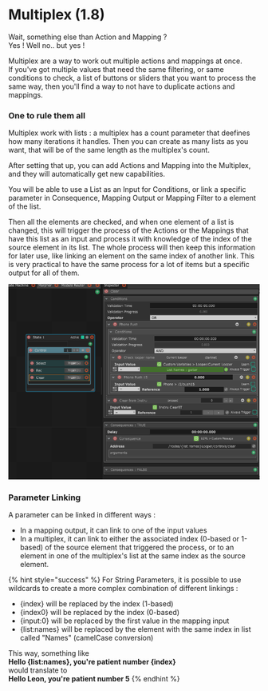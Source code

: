# Multiplex \(1.8\)

Wait, something else than Action and Mapping ?  
Yes ! Well no.. but yes !

Multiplex are a way to work out multiple actions and mappings at once.  
If you've got multiple values that need the same filtering, or same conditions to check, a list of buttons or sliders that you want to process the same way, then you'll find a way to not have to duplicate actions and mappings.

### One to rule them all

Multiplex work with lists : a multiplex has a count parameter that deefines how many iterations it handles. Then you can create as many lists as you want, that will be of the same length as the multiplex's count.

After setting that up, you can add Actions and Mapping into the Multiplex, and they will automatically get new capabilities.

You will be able to use a List as an Input for Conditions, or link a specific parameter in Consequence, Mapping Output or Mapping Filter to a element of the list.

Then all the elements are checked, and when one element of a list is changed, this will trigger the process of the Actions or the Mappings that have this list as an input and process it with knowledge of the index of the source element in its list. The whole process will then keep this information for later use, like linking an element on the same index of another link. This is very practical to have the same process for a lot of items but a specific output for all of them.

![This is an action inside a multiplex, linking input and output parameters to the multiplex&apos;s list](../.gitbook/assets/multiplex.png)



### Parameter Linking

A parameter can be linked in different ways :

* In a mapping output, it can link to one of the input values
* In a multiplex, it can link to either the associated index \(0-based or 1-based\) of the source element that triggered the process, or to an element in one of the multiplex's list at the same index as the source element.

{% hint style="success" %}
For String Parameters, it is possible to use wildcards to create a more complex combination of different linkings :

* {index} will be replaced by the index \(1-based\)
* {index0} will be replaced by the index \(0-based\)
* {input:0} will be replaced by the first value in the mapping input
* {list:names} will be replaced by the element with the same index in list called "Names" \(camelCase conversion\)

This way, something like   
**Hello {list:names}, you're patient number {index}**   
would translate to  
**Hello Leon, you're patient number 5** 
{% endhint %}

